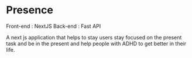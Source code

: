 # Presence

Front-end   : NextJS
Back-end    : Fast API

A next js application that helps to stay users stay focused on the present task and be in the present and help people with ADHD to get better in their life.

